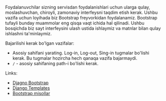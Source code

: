 Foydalanuvchilar sizning servisdan foydalanishlari uchun ularga qulay, moslashuvchan, chiroyli, zamonaviy interfeysni taqdim etish kerak.
Ushbu vazifa uchun loyihada biz Bootstrap freyvorkidan foydalanamiz.
Bootstrap tufayli bunday muammolar eng qisqa vaqt ichida hal qilinadi.
Ushbu bosqichda biz sayt interfeysini ulash ustida ishlaymiz va matnlar bilan qulay ishlashni ta'minlaymiz.

Bajarilishi kerak bo'lgan vazifalar:
- Asosiy sahifani yarating. Log-in, Log-out, Sing-in tugmalar bo'lishi kerak. Bu tugmalar hozircha
hech qanaqa vazifa bajarmaydi.
- ```/``` - asosiy sahifaning path-i bo'lishi kerak.

Links:
- [Djagno Bootstrap](https://django-bootstrap4.readthedocs.io/en/latest/)
- [Django Templates](https://docs.djangoproject.com/en/4.0/ref/templates/)
- [Bootstrap misollar](https://getbootstrap.com/docs/4.5/examples/)
